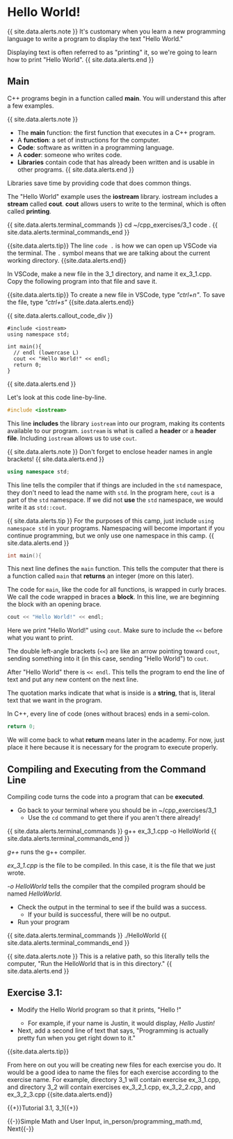 # Hello World!

{{ site.data.alerts.note }}
It's customary when you learn a new programming language to write a program to display the text "Hello World."

Displaying text is often referred to as "printing" it, so we're going to learn how to print "Hello World".
{{ site.data.alerts.end }}


## Main

C++ programs begin in a function called **main**. You will understand this after a few examples.


{{ site.data.alerts.note }}
- The **main** function: the first function that executes in a C++ program.
- A **function**: a set of instructions for the computer.
- **Code**: software as written in a programming language.
- A **coder**: someone who writes code.
- **Libraries** contain code that has already been written and is usable in other programs.
{{ site.data.alerts.end }}


Libraries save time by providing code that does common things.

The "Hello World" example uses the **iostream** library. iostream includes a **stream** called **cout**. **cout** allows users to write to the terminal, which is often called **printing**.

{{ site.data.alerts.terminal_commands }}
cd ~/cpp_exercises/3_1
code .
{{ site.data.alerts.terminal_commands_end }}

{{site.data.alerts.tip}}
The line `code .` is how we can open up VSCode via the terminal. The `.` symbol means that we are talking about the current working directory.
{{site.data.alerts.end}}

In VSCode, make a new file in the 3_1 directory, and name it ex_3_1.cpp. Copy the following program into that file and save it.

{{site.data.alerts.tip}}
To create a new file in VSCode, type *"ctrl+n"*. To save the file, type *"ctrl+s"*
{{site.data.alerts.end}}

{{ site.data.alerts.callout_code_div }}
```
#include <iostream>
using namespace std;

int main(){
  // endl (lowercase L)
  cout << "Hello World!" << endl;
  return 0;
}
```
{{ site.data.alerts.end }}

Let's look at this code line-by-line.

```cpp
#include <iostream>
``` 

This line **includes** the library `iostream` into our program, making its contents available to our program. `iostream` is what is called a **header** or a **header file**. Including `iostream` allows us to use `cout`.

{{ site.data.alerts.note }}
Don't forget to enclose header names in angle brackets!
{{ site.data.alerts.end }}

```cpp
using namespace std;
```

This line tells the compiler that if things are included in the `std` namespace, they don't need to lead the name with `std`. In the program here, `cout` is a part of the `std` namespace. If we did not **use** the `std` namespace, we would write it as `std::cout`.

{{ site.data.alerts.tip }}
For the purposes of this camp, just include `using namespace std` in your programs. Namespacing will become important if you continue programming, but we only use one namespace in this camp.
{{ site.data.alerts.end }}

```cpp
int main(){
```

This next line defines the `main` function. This tells the computer that there is a function called `main` that **returns** an integer (more on this later).

The code for `main`, like the code for all functions, is wrapped in curly braces. We call the code wrapped in braces a **block**. In this line, we are beginning the block with an opening brace.

```cpp
cout << "Hello World!" << endl;
```

Here we print "Hello World!" using `cout`. Make sure to include the `<<` before what you want to print.

The double left-angle brackets (`<<`) are like an arrow pointing toward `cout`, sending something into it (in this case, sending "Hello World") to `cout`.

After "Hello World" there is `<< endl`. This tells the program to end the line of text and put any new content on the next line.

The quotation marks indicate that what is inside is a **string**, that is, literal text that we want in the program.

In C++, every line of code (ones without braces) ends in a semi-colon.

```cpp
return 0;
```

We will come back to what **return** means later in the academy. For now, just place it here because it is necessary for the program to execute properly.


## Compiling and Executing from the Command Line

Compiling code turns the code into a program that can be **executed**.

- Go back to your terminal where you should be in ~/cpp_exercises/3_1
  - Use the `cd` command to get there if you aren't there already!

{{ site.data.alerts.terminal_commands }}
g++ ex_3_1.cpp -o HelloWorld
{{ site.data.alerts.terminal_commands_end }}

*g++* runs the g++ compiler.

*ex_3_1.cpp* is the file to be compiled. In this case, it is the file that we just wrote.

*-o HelloWorld* tells the compiler that the compiled program should be named *HelloWorld*.

- Check the output in the terminal to see if the build was a success.
  - If your build is successful, there will be no output.
- Run your program

{{ site.data.alerts.terminal_commands }}
./HelloWorld
{{ site.data.alerts.terminal_commands_end }}


{{ site.data.alerts.note }}
This is a relative path, so this literally tells the computer, "Run the HelloWorld that is in this directory."
{{ site.data.alerts.end }}

## Exercise 3.1:

- Modify the Hello World program so that it prints, "Hello <Your Name>!"
    - For example, if your name is Justin, it would display, *Hello Justin!*
- Next, add a second line of text that says, "Programming is actually pretty fun when you get right down to it."

{{site.data.alerts.tip}}

From here on out you will be creating new files for each exercise you do. It would be a good idea to name the files for each exercise according to the exercise name. For example, directory 3_1 will contain exercise ex_3_1.cpp, and directory 3_2 will contain exercises ex_3_2_1.cpp, ex_3_2_2.cpp, and ex_3_2_3.cpp
{{site.data.alerts.end}}

{{+}}Tutorial 3.1, 3_1{{+}}

{{-}}Simple Math and User Input, in_person/programming_math.md, Next{{-}}
